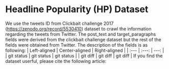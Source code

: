 # Headline Popularity (HP) Dataset
We use the tweets ID from Clickbait challenge 2017 (https://zenodo.org/record/5530410) dataset to crawl the information regarding the tweets from Twitter. 
The post_text and target_paragraphs fields were derived from the clickbait challenge dataset but the rest of the fields were obtained from Twitter. 
The description of the fields is as following:
| Left-aligned | Center-aligned | Right-aligned |
| :---         |     :---:      |          ---: |
| git status   | git status     | git status    |
| git diff     | git diff       | git diff      |
If you find the dataset userful, please cite the following article:

